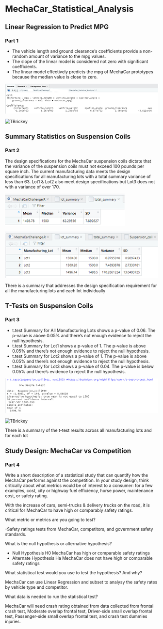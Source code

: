 # MechaCar_Statistical_Analysis
## Linear Regression to Predict MPG
### Part 1

-	The vehicle length and ground clearance’s coefficients provide a non-random amount of variance to the mpg values.
-	The slope of the linear model is considered not zero with significant coefficients.  
-	The linear model effectively predicts the mpg of MechaCar prototypes because the median value is close to zero.
 
![TBrickey](https://github.com/TBrickey/MechaCar_Statistical_Analysis/blob/main/Resources/lm()%20Screenshot.png)

![TBrickey](https://github.com/TBrickey/MechaCar_Statistical_Analysis/blob/main/Resources/summary(lm()).png)

## Summary Statistics on Suspension Coils
### Part 2

The design specifications for the MechaCar suspension coils dictate that the variance of the suspension coils must not exceed 100 pounds per square inch. The current manufacturing data meets the design specifications for all manufacturing lots with a total summary variance of less than 63. Lot1 & Lot2 also meet design specifications but Lot3 does not with a variance of over 170.

![TBrickey](https://github.com/TBrickey/MechaCar_Statistical_Analysis/blob/main/Resources/total_summary.png)

![TBrickey](https://github.com/TBrickey/MechaCar_Statistical_Analysis/blob/main/Resources/lot_summary.png)

There is a summary that addresses the design specification requirement for all the manufacturing lots and each lot individually
## T-Tests on Suspension Coils
### Part 3

- t.test Summary for All Manufacturing Lots shows a p-value of 0.06. The p-value is above 0.05% and there’s not enough evidence to reject the null hypothesis.
- t.test Summary for Lot1 shows a p-value of 1. The p-value is above 0.05% and there’s not enough evidence to reject the null hypothesis.
- t.test Summary for Lot2 shows a p-value of 1. The p-value is above 0.05% and there’s not enough evidence to reject the null hypothesis.
- t.test Summary for Lot3 shows a p-value of 0.04. The p-value is below 0.05% and there’s evidence to reject the null hypothesis.

![TBrickey](https://github.com/TBrickey/MechaCar_Statistical_Analysis/blob/main/Resources/t.test.png)

![TBrickey](https://github.com/TBrickey/MechaCar_Statistical_Analysis/blob/main/Resources/t.test(subset()).png)

There is a summary of the t-test results across all manufacturing lots and for each lot 
## Study Design: MechaCar vs Competition
### Part 4

Write a short description of a statistical study that can quantify how the MechaCar performs against the competition. In your study design, think critically about what metrics would be of interest to a consumer: for a few examples, cost, city or highway fuel efficiency, horse power, maintenance cost, or safety rating.

With the increase of cars, semi-trucks & delivery trucks on the road, it is critical for MechaCar to have high or comparably safety ratings.

What metric or metrics are you going to test?

-Safety ratings tests from MechaCar, competitors, and government safety standards.

What is the null hypothesis or alternative hypothesis?

-	Null Hypothesis H0 MechaCar has high or comparable safety ratings
-	Alternate Hypothesis Ha MechaCar does not have high or comparable safety ratings

What statistical test would you use to test the hypothesis? And why?

MechaCar can use Linear Regression and subset to analysy the safety rates by vehicle type and competitor. 

What data is needed to run the statistical test?

MechaCar will need crash rating obtained from data collected from  frontal crash test, Moderate overlap frontal test, Driver-side small overlap frontal test, Passenger-side small overlap frontal test, and crash test dummies injuries.
